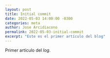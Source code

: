```yaml
---
layout: post
title: Initial commit
date: 2022-05-03 14:00:00 -0300
categories: meta
author: Jose Arcidiacono
permalink: 2022-05-03-initial-commit
excerpt: "Este es el primer artículo del blog"
---
```


Primer artículo del *log*.